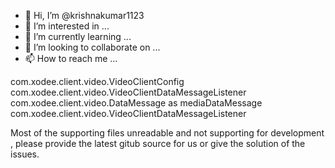- 👋 Hi, I’m @krishnakumar1123
- 👀 I’m interested in ...
- 🌱 I’m currently learning ...
- 💞️ I’m looking to collaborate on ...
- 📫 How to reach me ...

<!---
krishnakumar1123/krishnakumar1123 is a ✨ special ✨ repository because its `README.md` (this file) appears on your GitHub profile.
You can click the Preview link to take a look at your changes.
--->

com.xodee.client.video.VideoClientConfig
com.xodee.client.video.VideoClientDataMessageListener
com.xodee.client.video.DataMessage as mediaDataMessage
com.xodee.client.video.VideoClientDataMessageListener

Most of the supporting files unreadable and not supporting for development , please provide the latest gitub source for us or give the solution of the issues.

